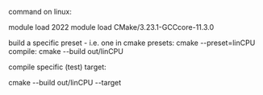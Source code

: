 command on linux:

module load 2022
module load CMake/3.23.1-GCCcore-11.3.0


build a specific preset - i.e. one in cmake presets:
cmake --preset=linCPU
compile:
cmake --build out/linCPU

compile specific (test)  target:

cmake --build out/linCPU --target 